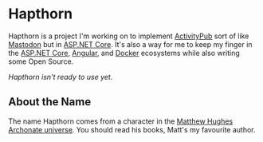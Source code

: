 # Hapthorn
Hapthorn is a project I'm working on to implement [ActivityPub](http://w3c.github.io/activitypub/) sort of like [Mastodon](https://github.com/tootsuite/mastodon) but in [ASP.NET Core](http://www.asp.net/core).
It's also a way for me to keep my finger in the [ASP.NET Core](http://www.asp.net/core), [Angular](https://angular.io/), and [Docker](https://www.docker.com/) ecosystems while also writing some Open Source.

*Hapthorn isn't ready to use yet.*

## About the Name
The name Hapthorn comes from a character in the [Matthew Hughes Archonate universe](http://www.matthewhughes.org/the-archonate-bookstore/nine-tales-of-henghis-hapthorn/). You should read his books, Matt's my favourite author.
